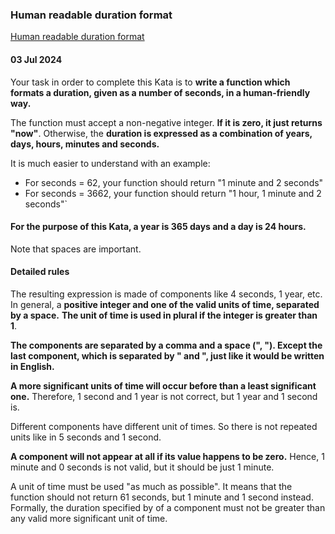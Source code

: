 ### Human readable duration format
[Human readable duration format](https://www.codewars.com/kata/52742f58faf5485cae000b9a/train/java)

#### 03 Jul 2024

Your task in order to complete this Kata is to **write a function which formats a duration, given as a number of seconds, in a human-friendly way.**

The function must accept a non-negative integer. **If it is zero, it just returns "now"**. Otherwise, the **duration is expressed as a combination of years, days, hours, minutes and seconds.**

It is much easier to understand with an example:

* For seconds = 62, your function should return
"1 minute and 2 seconds"
* For seconds = 3662, your function should return
  "1 hour, 1 minute and 2 seconds"`

#### For the purpose of this Kata, a year is 365 days and a day is 24 hours.

Note that spaces are important.

#### Detailed rules

The resulting expression is made of components like 4 seconds, 1 year, etc. In general, a **positive integer and one of the valid units of time, separated by a space.** **The unit of time is used in plural if the integer is greater than 1**.

**The components are separated by a comma and a space (", "). Except the last component, which is separated by " and ", just like it would be written in English.**

**A more significant units of time will occur before than a least significant one.** Therefore, 1 second and 1 year is not correct, but 1 year and 1 second is.

Different components have different unit of times. So there is not repeated units like in 5 seconds and 1 second.

**A component will not appear at all if its value happens to be zero.** Hence, 1 minute and 0 seconds is not valid, but it should be just 1 minute.

A unit of time must be used "as much as possible". It means that the function should not return 61 seconds, but 1 minute and 1 second instead. Formally, the duration specified by of a component must not be greater than any valid more significant unit of time.